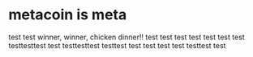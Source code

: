 # metacoin is meta

test
test
winner, winner, chicken dinner!!
test
test
test
test
test
test
test
testtesttest
test
testtesttest
testtest
test
test
test
test
testtest
test
